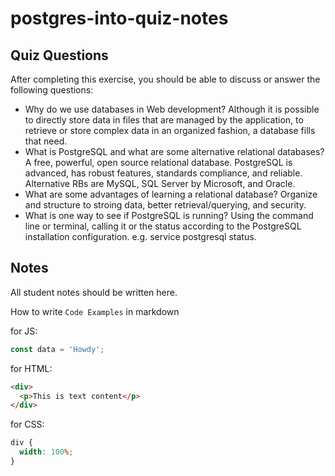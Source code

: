 # postgres-into-quiz-notes

## Quiz Questions

After completing this exercise, you should be able to discuss or answer the following questions:

- Why do we use databases in Web development?
  Although it is possible to directly store data in files that are managed by the application, to retrieve or store complex data in an organized fashion, a database fills that need.
- What is PostgreSQL and what are some alternative relational databases?
  A free, powerful, open source relational database. PostgreSQL is advanced, has robust features, standards compliance, and reliable.
  Alternative RBs are MySQL, SQL Server by Microsoft, and Oracle.
- What are some advantages of learning a relational database?
  Organize and structure to stroing data, better retrieval/querying, and security.
- What is one way to see if PostgreSQL is running?
  Using the command line or terminal, calling it or the status according to the PostgreSQL installation configuration. e.g. service postgresql status.

## Notes

All student notes should be written here.

How to write `Code Examples` in markdown

for JS:

```javascript
const data = 'Howdy';
```

for HTML:

```html
<div>
  <p>This is text content</p>
</div>
```

for CSS:

```css
div {
  width: 100%;
}
```
